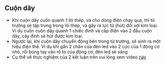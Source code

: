 ## Cuộn dây
- Khi cuộn dây cuốn quanh 1 lõi thép, và cho dòng điện chạy qua, thì từ trường sẽ tập trung trong lõi thép, và gây ra lực từ (hút) đối với kim loại. Ví dụ cuốn cuộn dây quanh 1 chiếc đinh và cấp điện vào 2 đầu cuộn dây, cây đinh sẽ hút được kim loại.
- Ngược lại, khi cuộn dây chuyển động bên trong từ trường, sẽ sinh ra một hiệu điện thế. Ví dụ khi gắn 2 chân của đèn led vào 2 cực của 1 động cơ nhỏ, rồi búng tay vào rô to của động cơ, đèn led sẽ sáng
- Cụ thể về thực nghiệm của 2 kết luận trên vui lòng xem video [này](https://www.youtube.com/watch?v=vqWXRRGmTbU)

## 
